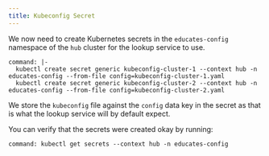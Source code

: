 ```yaml
---
title: Kubeconfig Secret
---
```


We now need to create Kubernetes secrets in the `educates-config` namespace of
the `hub` cluster for the lookup service to use.

```terminal:execute
command: |-
  kubectl create secret generic kubeconfig-cluster-1 --context hub -n educates-config --from-file config=kubeconfig-cluster-1.yaml
  kubectl create secret generic kubeconfig-cluster-2 --context hub -n educates-config --from-file config=kubeconfig-cluster-2.yaml
```

We store the `kubeconfig` file against the `config` data key in the secret as
that is what the lookup service will by default expect.

You can verify that the secrets were created okay by running:

```terminal:execute
command: kubectl get secrets --context hub -n educates-config
```
